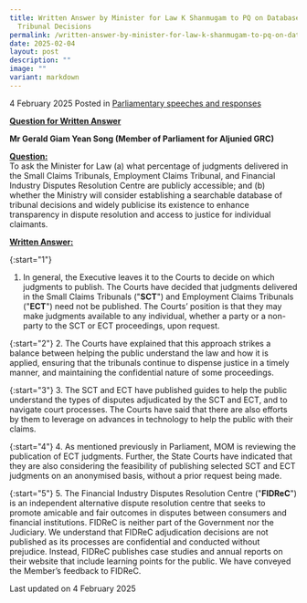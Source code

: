 ```yaml
---
title: Written Answer by Minister for Law K Shanmugam to PQ on Database of
  Tribunal Decisions
permalink: /written-answer-by-minister-for-law-k-shanmugam-to-pq-on-database-of-tribunal-decisions/
date: 2025-02-04
layout: post
description: ""
image: ""
variant: markdown
---
```

4 February 2025 Posted in [Parliamentary speeches and responses](/news/parliamentary-speeches) 

<b><u>Question for Written Answer</u></b>

<b>Mr Gerald Giam Yean Song (Member of Parliament for Aljunied GRC)</b>

<b><u>Question:</u></b>
<br>To ask the Minister for Law (a) what percentage of judgments delivered in the Small Claims Tribunals, Employment Claims Tribunal, and Financial Industry Disputes Resolution Centre are publicly accessible; and (b) whether the Ministry will consider establishing a searchable database of tribunal decisions and widely publicise its existence to enhance transparency in dispute resolution and access to justice for individual claimants.

<b><u>Written Answer:</u></b>

{:start="1"}
1.	In general, the Executive leaves it to the Courts to decide on which
judgments to publish. The Courts have decided that judgments
delivered in the Small Claims Tribunals ("<b>SCT</b>") and Employment Claims Tribunals ("<b>ECT</b>") need not be published. The Courts’ position is that they may make judgments available to any individual, whether a party or a non-party to the SCT or ECT proceedings, upon request.

{:start="2"}
2. The Courts have explained that this approach strikes a balance between helping the public understand the law and how it is applied, ensuring that the tribunals continue to dispense justice in a timely manner, and maintaining the confidential nature of some proceedings.

{:start="3"}
3. The SCT and ECT have published guides to help the public understand the types of disputes adjudicated by the SCT and ECT, and to navigate court processes. The Courts have said that there are also efforts by them to leverage on advances in technology to help the public with their claims.

{:start="4"}
4. As mentioned previously in Parliament, MOM is reviewing the publication of ECT judgments. Further, the State Courts have indicated that they are also considering the feasibility of publishing selected SCT and ECT judgments on an anonymised basis, without a prior request being made.

{:start="5"}
5. The Financial Industry Disputes Resolution Centre ("<b>FIDReC</b>") is an independent alternative dispute resolution centre that seeks to promote amicable and fair outcomes in disputes between consumers and financial institutions. FIDReC is neither part of the Government nor the Judiciary. We understand that FIDReC adjudication decisions are not published as its processes are confidential and conducted without prejudice. Instead, FIDReC publishes case studies and annual reports on their website that include learning points for the public. We have conveyed the Member’s feedback to FIDReC.

<p></p><p></p><p class="right-side-updated">Last updated on 4 February 2025</p>